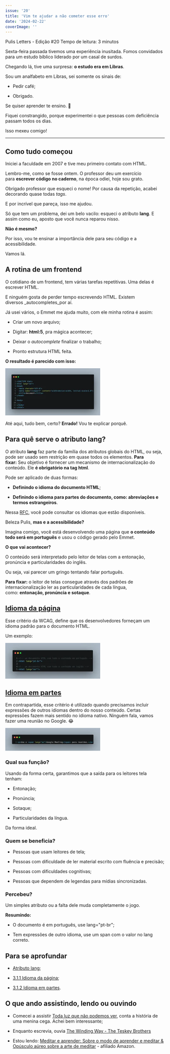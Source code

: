 ```yaml
---
issue: '20'
title: 'Vim te ajudar a não cometer esse erro'
date: '2024-02-22'
coverImage: ''
---
```


Pulis Letters - Edição #20
Tempo de leitura: 3 minutos

Sexta-feira passada tivemos uma experiência inusitada.
Fomos convidados para um estudo bíblico liderado por um casal de surdos.

Chegando lá, tive uma surpresa: **o estudo era em Libras**.

Sou um analfabeto em Libras, sei somente os sinais de:

- Pedir café;

- Obrigado.

Se quiser aprender te ensino. 🤣

Fiquei constrangido, porque experimentei o que pessoas com deficiência passam todos os dias.

Isso mexeu comigo!

---

## Como tudo começou

Iniciei a faculdade em 2007 e tive meu primeiro contato com HTML.

Lembro-me, como se fosse ontem. O professor deu um exercício para **escrever código no caderno**, na época odiei, hoje sou grato.

Obrigado professor que esqueci o nome! Por causa da repetição, acabei decorando quase todas *tags*.

E por incrível que pareça, isso me ajudou.

Só que tem um problema, dei um belo vacilo: esqueci o atributo **lang**.
E assim como eu, aposto que você nunca reparou nisso.

**Não é mesmo?**

Por isso, vou te ensinar a importância dele para seu código e a acessibilidade.

Vamos lá.

## A rotina de um frontend

O cotidiano de um frontend, tem várias tarefas repetitivas. Uma delas é escrever HTML.

E ninguém gosta de perder tempo escrevendo HTML. Existem diversos _autocompletes_por aí.

Já usei vários, o Emmet me ajuda muito, com ele minha rotina é assim:

- Criar um novo arquivo;

- Digitar: **html:5**, pra mágica acontecer;

- Deixar o *autocomplete* finalizar o trabalho;

- Pronto estrutura HTML feita.

**O resultado é parecido com isso:**

![Código fonte HTML com a estrutura básica e com o atributo lang preenchido com o idioma em inglês.](images/code-1-300x149.webp)

Até aqui, tudo bem, certo? **Errado!**
Vou te explicar porquê.

## Para quê serve o atributo lang?

O atributo **lang** faz parte da família dos atributos globais do HTML, ou seja, pode ser usado sem restrição em quase todos os elementos.
**Para fixar:** Seu objetivo é fornecer um mecanismo de internacionalização do conteúdo. Ele **é obrigatório na tag html**.

Pode ser aplicado de duas formas:

- **Definindo o idioma do documento HTML**;

- **Definindo o idioma para partes do documento, como: abreviações e  termos estrangeiros**.

Nessa [RFC](https://www.rfc-editor.org/rfc/bcp/bcp47.txt), você pode consultar os idiomas que estão disponíveis.

Beleza Pulis, **mas e a acessibilidade?**

Imagina comigo, você está desenvolvendo uma página que **o conteúdo todo será em português** e usou o código gerado pelo Emmet.

**O que vai acontecer?**

O conteúdo será interpretado pelo leitor de telas com a entonação, pronúncia e particularidades do inglês.

Ou seja, vai parecer um gringo tentando falar português.

**Para fixar:** o leitor de telas consegue através dos padrões de internacionalização ler as particularidades de cada língua, como: **entonação, pronúncia e sotaque**.

## [Idioma da página](https://www.w3.org/WAI/WCAG22/Understanding/language-of-page)

Esse critério da WCAG, define que os desenvolvedores forneçam um idioma padrão para o documento HTML.

Um exemplo:

![Print do VSCode com dois exemplos: o primeiro com o idioma definido em português (pt-br) e outro em inglês (en)](images/code-2-300x113.webp)

## [Idioma em partes](https://www.w3.org/WAI/WCAG22/Understanding/language-of-parts)

Em contrapartida, esse critério é utilizado quando precisamos incluir expressões de outros idiomas dentro do nosso conteúdo.
Certas expressões fazem mais sentido no idioma nativo. Ninguém fala, vamos fazer uma reunião no Google. 😂

![Print do VSCode com exemplo de uso do idioma em partes. A palavra Google Meeting está dentro de uma tag span com o lang em inglês.](images/code-3-300x72.webp)

### Qual sua função?

Usando da forma certa, garantimos que a saída para os leitores tela tenham:

- Entonação;

- Pronúncia;

- Sotaque;

- Particularidades da língua.

Da forma ideal.

### Quem se beneficia?

- Pessoas que usam leitores de tela;

- Pessoas com dificuldade de ler material escrito com fluência e precisão;

- Pessoas com dificuldades cognitivas;

- Pessoas que dependem de legendas para mídias sincronizadas.

### Percebeu?

Um simples atributo ou a falta dele muda completamente o jogo.

**Resumindo:**

- O documento é em português, use lang="pt-br";

- Tem expressões de outro idioma, use um span com o valor no lang correto.

## Para se aprofundar

- [Atributo lang](https://developer.mozilla.org/pt-BR/docs/Web/HTML/Global_attributes/lang);

- [3.1.1 Idioma da página](https://www.w3.org/WAI/WCAG21/Understanding/language-of-page.html);

- [3.1.2 Idioma em partes](https://www.w3.org/WAI/WCAG21/Understanding/language-of-parts).

## O que ando assistindo, lendo ou ouvindo

- Comecei a assistir [Toda luz que não podemos ver](https://www.netflix.com/browse?jbv=81083008), conta a história de uma menina cega. Achei bem interessante;

- Enquanto escrevia, ouvia [The Winding Way - The Teskey Brothers](https://open.spotify.com/album/1AwOiNVDcnyX4YAcvNecvd?si=lSv84eyMRm-CaBLKpB3viQ)

- Estou lendo: [Meditar e aprender: Sobre o modo de aprender e meditar & Opúsculo aúreo sobre a arte de meditar](https://amzn.to/49nA60w) - afiliado Amazon.
